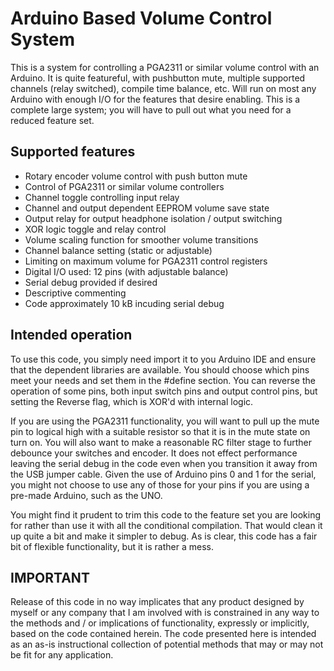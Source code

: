 # Arduino Based Volume Control System

This is a system for controlling a PGA2311 or similar volume
control with an Arduino.  It is quite featureful, with pushbutton
mute, multiple supported channels (relay switched), compile time
balance, etc.  Will run on most any Arduino with enough I/O for 
the features that desire enabling.  This is a complete large system;
you will have to pull out what you need for a reduced feature set.
 

## Supported features

 * Rotary encoder volume control with push button mute
 * Control of PGA2311 or similar volume controllers
 * Channel toggle controlling input relay
 * Channel and output dependent EEPROM volume save state
 * Output relay for output headphone isolation / output switching 
 * XOR logic toggle and relay control
 * Volume scaling function for smoother volume transitions
 * Channel balance setting (static or adjustable)
 * Limiting on maximum volume for PGA2311 control registers
 * Digital I/O used: 12 pins (with adjustable balance)
 * Serial debug provided if desired
 * Descriptive commenting
 * Code approximately 10 kB incuding serial debug


## Intended operation

To use this code, you simply need import it to you
Arduino IDE and ensure that the dependent libraries
are available.  You should choose which pins meet your
needs and set them in the #define section.  You can
reverse the operation of some pins, both input switch
pins and output control pins, but setting the Reverse
flag, which is XOR'd with internal logic.

If you are using the PGA2311 functionality, you will
want to pull up the mute pin to logical high with a
suitable resistor so that it is in the mute state on
turn on.  You will also want to make a reasonable RC
filter stage to further debounce your switches and
encoder.  It does not effect performance leaving the
serial debug in the code even when you transition it
away from the USB jumper cable.  Given the use of
Arduino pins 0 and 1 for the serial, you might not 
choose to use any of those for your pins if you are 
using a pre-made Arduino, such as the UNO.

You might find it prudent to trim this code to the
feature set you are looking for rather than use
it with all the conditional compilation.  That would
clean it up quite a bit and make it simpler to debug.
As is clear, this code has a fair bit of flexible
functionality, but it is rather a mess.
 

## IMPORTANT
   
Release of this code in no way implicates that any 
product designed by myself or any company that I am
involved with is constrained in any way to the methods
and / or implications of functionality, expressly or
implicitly, based on the code contained herein.  The code
presented here is intended as an as-is instructional 
collection of potential methods that may or may not be
fit for any application.

